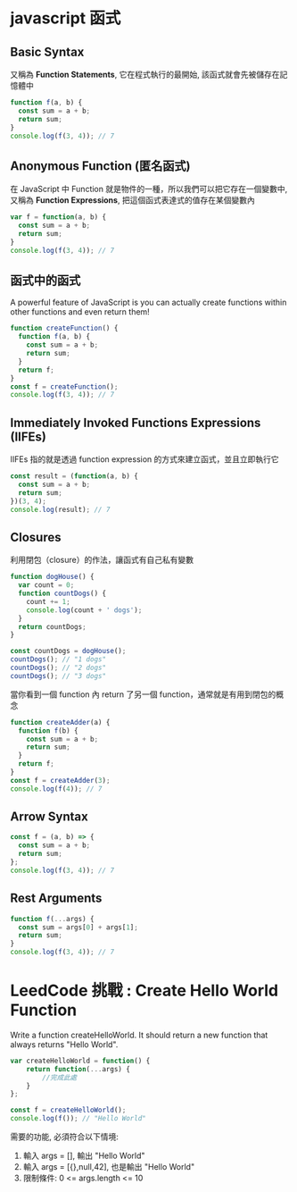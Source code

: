 # javascript 函式

## Basic Syntax

又稱為 **Function Statements**, 它在程式執行的最開始, 該函式就會先被儲存在記憶體中

```javascript
function f(a, b) {
  const sum = a + b;
  return sum;
}
console.log(f(3, 4)); // 7
```

## Anonymous Function (匿名函式)

在 JavaScript 中 Function 就是物件的一種，所以我們可以把它存在一個變數中, 又稱為 **Function Expressions**, 把這個函式表達式的值存在某個變數內

```javascript
var f = function(a, b) {
  const sum = a + b;
  return sum;
}
console.log(f(3, 4)); // 7
```

## 函式中的函式

A powerful feature of JavaScript is you can actually create functions within other functions and even return them!

```javascript
function createFunction() {
  function f(a, b) {
    const sum = a + b;
    return sum;
  }
  return f;
}
const f = createFunction();
console.log(f(3, 4)); // 7
```

## Immediately Invoked Functions Expressions (IIFEs)

IIFEs 指的就是透過 function expression 的方式來建立函式，並且立即執行它

```javascript
const result = (function(a, b) {
  const sum = a + b;
  return sum;
})(3, 4);
console.log(result); // 7
```

## Closures

利用閉包（closure）的作法，讓函式有自己私有變數

```javascript
function dogHouse() {
  var count = 0;
  function countDogs() {
    count += 1;
    console.log(count + ' dogs');
  }
  return countDogs;
}

const countDogs = dogHouse();
countDogs(); // "1 dogs"
countDogs(); // "2 dogs"
countDogs(); // "3 dogs"
```

當你看到一個 function 內 return 了另一個 function，通常就是有用到閉包的概念

```javascript
function createAdder(a) {
  function f(b) {
    const sum = a + b;
    return sum;
  }
  return f;
}
const f = createAdder(3);
console.log(f(4)); // 7
```

## Arrow Syntax

```javascript
const f = (a, b) => {
  const sum = a + b;
  return sum;
};
console.log(f(3, 4)); // 7
```

## Rest Arguments

```javascript
function f(...args) {
  const sum = args[0] + args[1];
  return sum;
}
console.log(f(3, 4)); // 7
```

# LeedCode 挑戰 : Create Hello World Function

Write a function createHelloWorld. It should return a new function that always returns "Hello World".

```javascript
var createHelloWorld = function() {
    return function(...args) {
        //完成此處
    }
}; 

const f = createHelloWorld();
console.log(f()); // "Hello World"
```

需要的功能, 必須符合以下情境: 

1. 輸入 args = [], 輸出 "Hello World"
2. 輸入 args = [{},null,42], 也是輸出 "Hello World"
3. 限制條件: 0 <= args.length <= 10